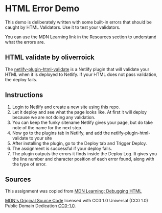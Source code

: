 # HTML Error Demo

This demo is deliberately written with some built-in errors that should be caught by HTML Validators. Use it to test your validators. 

You can use the MDN Learning link in the Resources section to understand what the errors are.

## HTML validate by oliverroick

The [netlify-plugin-html-validate](https://github.com/oliverroick/netlify-plugin-html-validate#readme) is a Netlify plugin that will validate your HTML when it is deployed to Netlify. If your HTML does not pass validation, the deploy fails.

## Instructions

1. Login to Netlify and create a new site using this repo.
1. Let it deploy and see what the page looks like. At first it will deploy because we are not doing any validation.
1. You can keep the funky sitename Netlify gives your page, but do take note of the name for the next step.
1. Now go to the plugins tab in Netlify, and add the netlify-plugin-html-validate to your site
1. After installing the plugin, go to the Deploy tab and Trigger Deploy.
1. The assignment is successful if your deploy fails.
1. The plugin outputs the errors it finds inside the Deploy Log. It gives you the line number and character position of each error found, along with the type of error.



## Sources

This assignment was copied from [MDN Learning: Debugging HTML](https://developer.mozilla.org/en-US/docs/Learn/HTML/Introduction_to_HTML/Debugging_HTML)

[MDN's Original Source Code](https://github.com/mdn/learning-area/blob/main/html/introduction-to-html/debugging-html/debug-example.html) licensed with CC0 1.0 Universal (CC0 1.0) Public Domain Dedication [CC0-1.0](https://github.com/mdn/learning-area/blob/main/LICENSE).
